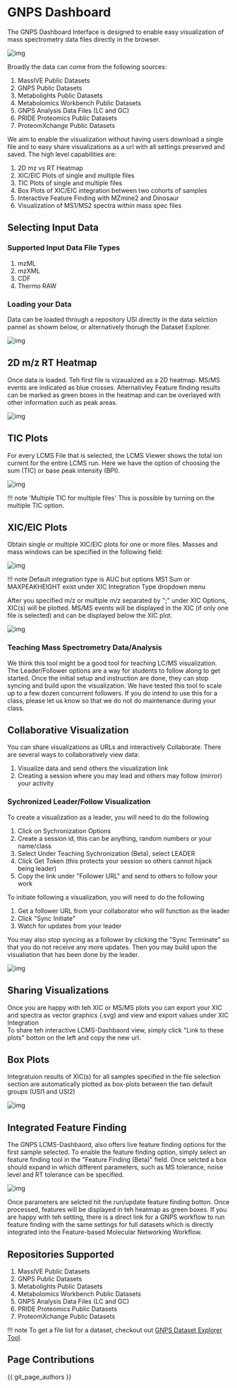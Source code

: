 # GNPS Dashboard

The GNPS Dashboard Interface is designed to enable easy visualization of mass spectrometry data files directly in the browser.

![img](img/LCMS_dashbaord/LCMS_dashboard.png)

Broadly the data can come from the following sources:

1. MassIVE Public Datasets
1. GNPS Public Datasets
1. Metabolights Public Datasets
1. Metabolomics Workbench Public Datasets
1. GNPS Analysis Data Files (LC and GC)
1. PRIDE Proteomics Public Datasets
1. ProteomXchange Public Datasets

We aim to enable the visualization without having users download a single file and to easy share visualizations as a url with all settings preserved and saved. The high level capabilities are:

1. 2D mz vs RT Heatmap
1. XIC/EIC Plots of single and multiple files
1. TIC Plots of single and multiple files
1. Box Plots of XIC/EIC integration between two cohorts of samples
1. Interactive Feature Finding with MZmine2 and Dinosaur
1. Visualization of MS1/MS2 spectra within mass spec files

## Selecting Input Data

### Supported Input Data File Types

1. mzML
1. mzXML
1. CDF
1. Thermo RAW

### Loading your Data

Data can be loaded through a repository USI directly in the data selction pannel as showm below, or alternatively thorugh the Dataset Explorer.

![img](img/LCMS_dashbaord/File_Selection.png)

## 2D m/z RT Heatmap

Once data is loaded. Teh first file is vizaualized as a 2D heatmap. MS/MS events are indicated as blue crosses. Alternativley Feature finding results can be marked as green boxes in the heatmap and can be overlayed with other information such as peak areas.

![img](img/LCMS_dashbaord/Heatmap.png)

## TIC Plots

For every LCMS File that is selected, the LCMS Viewer shows the total ion current for the entire LCMS run. Here we have the option of choosing the sum (TIC) or base peak intensity (BPI). 

![img](img/LCMS_dashbaord/TIC.png)

!!! note 'Multiple TIC for multiple files'
    This is possible by turning on the multiple TIC option. 

## XIC/EIC Plots
Obtain single or multiple XIC/EIC plots for one or more files. Masses and mass windows can be specified in the following field:

![img](img/LCMS_dashbaord/XIC_Selction.png)

!!! note
    Default integration type is AUC but options MS1 Sum or MAXPEAKHEIGHT exist under XIC Integration Type dropdown menu

After you specified m/z or multiple m/z separated by ";" under XIC Options, XIC(s) will be plotted. MS/MS events will be displayed in the XIC (if only one file is selected) and can be displayed below the XIC plot. 

![img](img/LCMS_dashbaord/XIC_MSMS.png)

### Teaching Mass Spectrometry Data/Analysis

We think this tool might be a good tool for teaching LC/MS visualization. The Leader/Follower options are a way for students to follow along to get started. Once the initial setup and instruction are done, they can stop syncing and build upon the visualization. We have tested this tool to scale up to a few dozen concurrent followers. If you do intend to use this for a class, please let us know so that we do not do maintenance during your class. 


## Collaborative Visualization

You can share visualizations as URLs and interactively Collaborate. There are several ways to collaboratively view data:

1. Visualize data and send others the visualization link
2. Creating a session where you may lead and others may follow (mirror) your activity

### Sychronized Leader/Follow Visualization

To create a visualization as a leader, you will need to do the following

1. Click on Sychronization Options
1. Create a session id, this can be anything, random numbers or your name/class
1. Select Under Teaching Sychronization (Beta), select LEADER
1. Click Get Token (this protects your session so others cannot hijack being leader)
1. Copy the link under "Follower URL" and send to others to follow your work

To initiate following a visualization, you will need to do the following

1. Get a follower URL from your collaborator who will function as the leader
1. Click "Sync Initiate"
1. Watch for updates from your leader

You may also stop syncing as a follower by clicking the "Sync Terminate" so that you do not receive any more updates. Then you may build upon the visualiation that has been done by the leader. 

![img](img/LCMS_dashbaord/Sync.png)

## Sharing Visualizations


Once you are happy with teh XIC or MS/MS plots you can export your XIC and spectra as vector graphics (.svg) and view and export values under XIC Integration  
To share teh interactive LCMS-Dashbaord view, simply click "Link to these plots" botton on the left and copy the new url. 


## Box Plots

Integratuion results of XIC(s) for all samples specified in the file selection section are automatically plotted as box-plots between the two default groups (USI1 and USI2)

![img](img/LCMS_dashbaord/BoxPlots.png)


## Integrated Feature Finding

The GNPS LCMS-Dashbaord, also offers live feature finding options for the first sample selected. To enable the feature finding option, simply select an feature finding tool in the "Feature Finding (Beta)" field. Once selcted a box should expand in which different parameters, such as MS tolerance, noise level and RT tolerance can be specified. 

![img](img/LCMS_dashbaord/Feature_Finding.png)

Once parameters are selcted hit the run/update feature finding botton. Once processed, features will be displayed in teh heatmap as green boxes.
If you are happy with teh setting, there is a direct link for a GNPS workflow to run feature finding with the same settings for full datasets which is directly integrated into the Feature-based Molecular Networking Workflow.


## Repositories Supported

1. MassIVE Public Datasets
1. GNPS Public Datasets
1. Metabolights Public Datasets
1. Metabolomics Workbench Public Datasets
1. GNPS Analysis Data Files (LC and GC)
1. PRIDE Proteomics Public Datasets
1. ProteomXchange Public Datasets

!!! note
    To get a file list for a dataset, checkout out [GNPS Dataset Explorer Tool](https://gnps-dataset-explorer.herokuapp.com/). 
    

## Page Contributions

{{ git_page_authors }}

